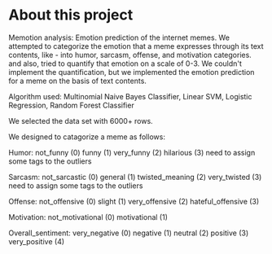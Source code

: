 #   About this project
Memotion analysis: Emotion prediction of the internet memes. We attempted to categorize the emotion that a meme expresses through its text contents, like - into humor, sarcasm, offense, and motivation categories.  and also, tried to quantify that emotion on a scale of 0-3. We couldn't implement the quantification, but we implemented the emotion prediction for a meme on the basis of text contents.

Algorithm used: Multinomial Naive Bayes Classifier, Linear SVM, Logistic Regression, Random Forest Classifier


We selected the data set with 6000+ rows.

We designed to catagorize a meme as follows:

Humor:
not_funny   (0)
funny       (1)
very_funny  (2)
hilarious   (3)
need to assign some tags to the outliers

Sarcasm:
not_sarcastic   (0)
general         (1)
twisted_meaning (2)
very_twisted    (3)
need to assign some tags to the outliers

Offense:
not_offensive     (0)
slight            (1)
very_offensive    (2)
hateful_offensive (3)

Motivation:
not_motivational  (0)
motivational      (1)

Overall_sentiment:
very_negative   (0)
negative        (1)
neutral         (2)
positive        (3)
very_positive   (4)
